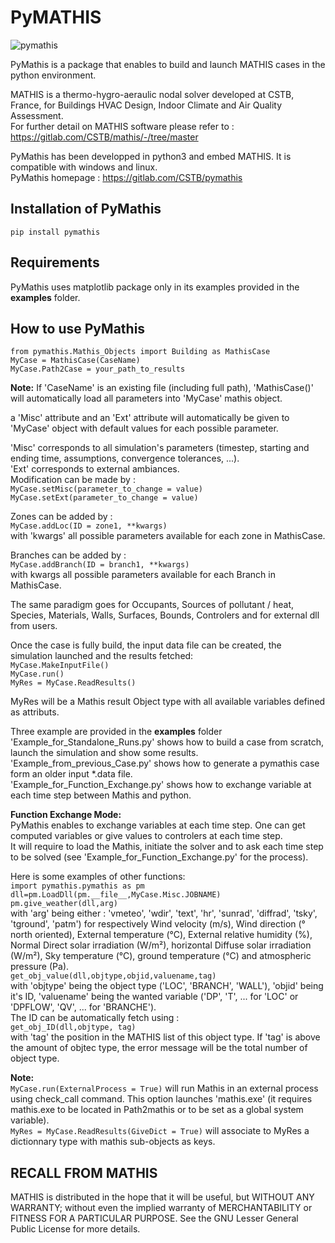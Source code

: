 # PyMATHIS


![pymathis](pymathis.jpg)

PyMathis is a package that enables to build and launch MATHIS cases in the python environment.

MATHIS is a thermo-hygro-aeraulic nodal solver developed at CSTB, France,
for Buildings HVAC Design, Indoor Climate and Air Quality Assessment.  
For further detail on MATHIS software please refer to :
https://gitlab.com/CSTB/mathis/-/tree/master

PyMathis has been developped in python3 and embed MATHIS. It is compatible with windows and linux.  
PyMathis homepage : https://gitlab.com/CSTB/pymathis  

## Installation of PyMathis  
`pip install pymathis`  

## Requirements   
PyMathis uses matplotlib package only in its examples provided in the **examples** folder.  

## How to use PyMathis  

`from pymathis.Mathis_Objects import Building as MathisCase`  
`MyCase = MathisCase(CaseName)`  
`MyCase.Path2Case = your_path_to_results`  

**Note:** If 'CaseName' is an existing file (including full path), 'MathisCase()' will automatically load all parameters into 'MyCase' mathis object.  

a 'Misc' attribute and an 'Ext' attribute will automatically be given to 'MyCase' object with default values for each possible parameter.   

'Misc' corresponds to all simulation's parameters (timestep, starting and ending time, assumptions, convergence tolerances, ...).  
'Ext' corresponds to external ambiances.  
Modification can be made by :  
`MyCase.setMisc(parameter_to_change = value)`  
`MyCase.setExt(parameter_to_change = value)`  

Zones can be added by :  
`MyCase.addLoc(ID = zone1, **kwargs)`  
with 'kwargs' all possible parameters available for each zone in MathisCase.  

Branches can be added by :  
`MyCase.addBranch(ID = branch1, **kwargs)`  
with kwargs all possible parameters available for each Branch in MathisCase.  

The same paradigm goes for Occupants, Sources of pollutant / heat, Species, Materials, Walls, Surfaces, Bounds, Controlers and for external dll from users.  

Once the case is fully build, the input data file can be created, the simulation launched and the results fetched:  
`MyCase.MakeInputFile()`  
`MyCase.run()`  
`MyRes = MyCase.ReadResults()`  

MyRes will be a Mathis result Object type with all available variables defined as attributs.  

Three example are provided in the **examples** folder  
'Example_for_Standalone_Runs.py' shows how to build a case from scratch, launch the simulation and show some results.  
'Example_from_previous_Case.py' shows how to generate a pymathis case form an older input *.data file.  
'Example_for_Function_Exchange.py' shows how to exchange variable at each time step between Mathis and python.  

**Function Exchange Mode:**  
PyMathis enables to exchange variables at each time step. One can get computed variables or give values to controlers at each time step.  
It will require to load the Mathis, initiate the solver and to ask each time step to be solved (see 'Example_for_Function_Exchange.py' for the process).  
  
Here is some examples of other functions:  
`import pymathis.pymathis as pm`  
`dll=pm.LoadDll(pm.__file__,MyCase.Misc.JOBNAME)`  
`pm.give_weather(dll,arg)`  
with 'arg' being either : 'vmeteo', 'wdir', 'text', 'hr', 'sunrad', 'diffrad', 'tsky', 'tground', 'patm') for respectively Wind velocity (m/s), Wind direction (° north oriented), External temperature (°C), External relative humidity (%), Normal Direct solar irradiation (W/m²), horizontal Diffuse solar irradiation  (W/m²), Sky temperature (°C), ground temperature (°C) and atmospheric pressure (Pa).  
`get_obj_value(dll,objtype,objid,valuename,tag)`  
with 'objtype' being the object type ('LOC', 'BRANCH', 'WALL'), 'objid' being it's ID, 'valuename' being the wanted variable ('DP', 'T', ... for 'LOC' or 'DPFLOW', 'QV', ... for 'BRANCHE').  
The ID can be automatically fetch using :  
`get_obj_ID(dll,objtype, tag)`  
with 'tag' the position in the MATHIS list of this object type. If 'tag' is above the amount of objtec type, the error message will be the total number of object type.   
  
  
**Note:**  
`MyCase.run(ExternalProcess = True)` will run Mathis in an external process using check_call command. This option launches 'mathis.exe' (it requires mathis.exe to be located in Path2mathis or to be set as a global system variable).  
`MyRes = MyCase.ReadResults(GiveDict = True)` will associate to MyRes a dictionnary type with mathis sub-objects as keys. 

## **RECALL FROM MATHIS**

MATHIS is distributed in the hope that it will be useful,
but WITHOUT ANY WARRANTY; without even the implied warranty of
MERCHANTABILITY or FITNESS FOR A PARTICULAR PURPOSE.  See the
GNU Lesser General Public License for more details.